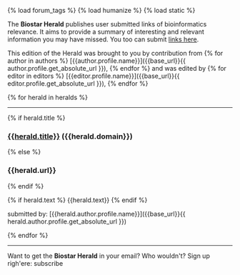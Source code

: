 {% load forum_tags %}
{% load humanize %}
{% load static %}

The **Biostar Herald** publishes user submitted links of bioinformatics relevance. It aims to provide a summary of interesting and relevant information you may have missed. You too can submit [links here](/herald/).

This edition of the Herald was brought to you by contribution from {% for author in authors %} [{{author.profile.name}}]({{base_url}}{{ author.profile.get_absolute_url }}),
{% endfor %} and was edited by {% for editor in editors %} [{{editor.profile.name}}]({{base_url}}{{ editor.profile.get_absolute_url }}),
{% endfor %}

{% for herald in heralds %}

---

{% if herald.title %}
### [{{herald.title}}]({{herald.url}}) ({{herald.domain}})
{% else %}
### {{herald.url}}
{% endif %}

{% if herald.text %}
{{herald.text}}
{% endif %}

submitted by: [{{herald.author.profile.name}}]({{base_url}}{{ herald.author.profile.get_absolute_url }})

{% endfor %}

---

Want to get the **Biostar Herald** in your email? Who wouldn't? Sign up righ'ere: <a class="herald-sub">subscribe</a>






